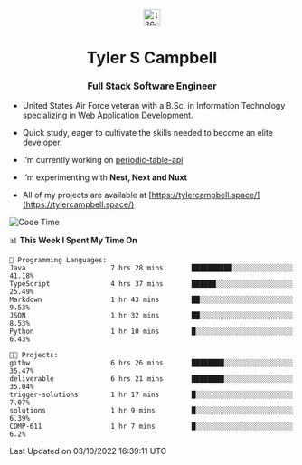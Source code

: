 <p align="center">
<a href="https://www.linkedin.com/in/t36campbell" target="blank"><img align="center" src="https://ik.imagekit.io/t36campbell/Portfolio/linkedin.png.original_m8bbGgPh6.png" alt="t36campbell" height="30" width="30" /></a>
</p>
<h1 align="center">Tyler S Campbell</h1>
<h3 align="center">Full Stack Software Engineer</h3>

* United States Air Force veteran with a B.Sc. in Information Technology specializing in Web Application Development. 

* Quick study, eager to cultivate the skills needed to become an elite developer.

* I’m currently working on [periodic-table-api](https://github.com/t36campbell/periodic-table-api)

* I’m experimenting with **Nest, Next and Nuxt**

* All of my projects are available at [https://tylercampbell.space/](https://tylercampbell.space/)

<!--START_SECTION:waka-->
![Code Time](http://img.shields.io/badge/Code%20Time-1%2C840%20hrs%2026%20mins-blue)

📊 **This Week I Spent My Time On** 

```text
💬 Programming Languages: 
Java                     7 hrs 28 mins       ██████████░░░░░░░░░░░░░░░   41.18% 
TypeScript               4 hrs 37 mins       ██████░░░░░░░░░░░░░░░░░░░   25.49% 
Markdown                 1 hr 43 mins        ██░░░░░░░░░░░░░░░░░░░░░░░   9.53% 
JSON                     1 hr 32 mins        ██░░░░░░░░░░░░░░░░░░░░░░░   8.53% 
Python                   1 hr 10 mins        █░░░░░░░░░░░░░░░░░░░░░░░░   6.43%

🐱‍💻 Projects: 
githw                    6 hrs 26 mins       ████████░░░░░░░░░░░░░░░░░   35.47% 
deliverable              6 hrs 21 mins       ████████░░░░░░░░░░░░░░░░░   35.04% 
trigger-solutions        1 hr 17 mins        █░░░░░░░░░░░░░░░░░░░░░░░░   7.07% 
solutions                1 hr 9 mins         █░░░░░░░░░░░░░░░░░░░░░░░░   6.39% 
COMP-611                 1 hr 7 mins         █░░░░░░░░░░░░░░░░░░░░░░░░   6.2%

```


 Last Updated on 03/10/2022 16:39:11 UTC
<!--END_SECTION:waka-->
